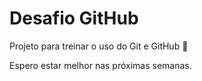 # Desafio GitHub
Projeto para treinar o uso do Git e GitHub 🙂
<p> Espero estar melhor nas próximas semanas. </p>
